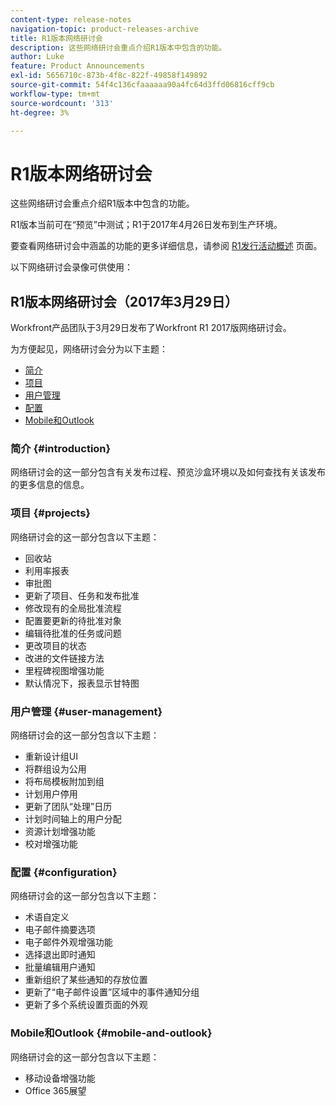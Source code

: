 ```yaml
---
content-type: release-notes
navigation-topic: product-releases-archive
title: R1版本网络研讨会
description: 这些网络研讨会重点介绍R1版本中包含的功能。
author: Luke
feature: Product Announcements
exl-id: 5656710c-873b-4f8c-822f-49858f149892
source-git-commit: 54f4c136cfaaaaaa90a4fc64d3ffd06816cff9cb
workflow-type: tm+mt
source-wordcount: '313'
ht-degree: 3%

---
```


# R1版本网络研讨会

这些网络研讨会重点介绍R1版本中包含的功能。 

R1版本当前可在“预览”中测试；R1于2017年4月26日发布到生产环境。

要查看网络研讨会中涵盖的功能的更多详细信息，请参阅 [R1发行活动概述](../../../../product-announcements/product-releases/quarterly-release-archive/r1-release-activity/r1-release-activity-overview.md) 页面。

以下网络研讨会录像可供使用：

## R1版本网络研讨会（2017年3月29日）

Workfront产品团队于3月29日发布了Workfront R1 2017版网络研讨会。  

为方便起见，网络研讨会分为以下主题：

* [简介](#introduction)
* [项目](#projects)
* [用户管理](#user-management)
* [配置](#configuration)
* [Mobile和Outlook](#mobile-and-outlook)

### 简介 {#introduction}

网络研讨会的这一部分包含有关发布过程、预览沙盒环境以及如何查找有关该发布的更多信息的信息。

### 项目 {#projects}

网络研讨会的这一部分包含以下主题：

* 回收站
* 利用率报表
* 审批图
* 更新了项目、任务和发布批准
* 修改现有的全局批准流程
* 配置要更新的待批准对象
* 编辑待批准的任务或问题
* 更改项目的状态
* 改进的文件链接方法
* 里程碑视图增强功能
* 默认情况下，报表显示甘特图

### 用户管理 {#user-management}

网络研讨会的这一部分包含以下主题：

* 重新设计组UI
* 将群组设为公用
* 将布局模板附加到组
* 计划用户停用
* 更新了团队“处理”日历
* 计划时间轴上的用户分配
* 资源计划增强功能
* 校对增强功能

### 配置 {#configuration}

网络研讨会的这一部分包含以下主题：

* 术语自定义
* 电子邮件摘要选项
* 电子邮件外观增强功能
* 选择退出即时通知
* 批量编辑用户通知
* 重新组织了某些通知的存放位置
* 更新了“电子邮件设置”区域中的事件通知分组
* 更新了多个系统设置页面的外观

### Mobile和Outlook {#mobile-and-outlook}

网络研讨会的这一部分包含以下主题：

* 移动设备增强功能
* Office 365展望
